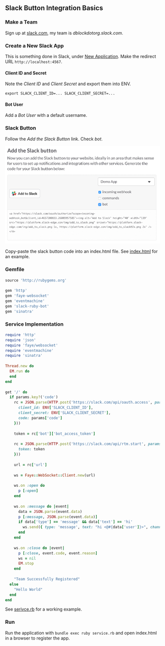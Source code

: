 ## Slack Button Integration Basics

### Make a Team

Sign up at [slack.com](https://slack.com), my team is _dblockdotorg.slack.com_.

### Create a New Slack App

This is something done in Slack, under [New Application](https://api.slack.com/applications/new). Make the redirect URL `http://localhost:4567`.

#### Client ID and Secret

Note the *Client ID* and *Client Secret* and export them into ENV.

```
export SLACK_CLIENT_ID=... SLACK_CLIENT_SECRET=...
```

#### Bot User

Add a *Bot User* with a default username.

### Slack Button

Follow the *Add the Slack Button* link. Check *bot*.

![](screenshots/slack-button.png)

Copy-paste the slack button code into an index.html file. See [index.html](06-index.html) for an example.

### Gemfile

```ruby
source 'http://rubygems.org'

gem 'http'
gem 'faye-websocket'
gem 'eventmachine'
gem 'slack-ruby-bot'
gem 'sinatra'
```

### Service Implementation

```ruby
require 'http'
require 'json'
require 'faye/websocket'
require 'eventmachine'
require 'sinatra'

Thread.new do
  EM.run do
  end
end

get '/' do
  if params.key?('code')
    rc = JSON.parse(HTTP.post('https://slack.com/api/oauth.access', params: {
      client_id: ENV['SLACK_CLIENT_ID'],
      client_secret: ENV['SLACK_CLIENT_SECRET'],
      code: params['code']
    }))

    token = rc['bot']['bot_access_token']

    rc = JSON.parse(HTTP.post('https://slack.com/api/rtm.start', params: {
      token: token
    }))

    url = rc['url']

    ws = Faye::WebSocket::Client.new(url)

    ws.on :open do
      p [:open]
    end

    ws.on :message do |event|
      data = JSON.parse(event.data)
      p [:message, JSON.parse(event.data)]
      if data['type'] == 'message' && data['text'] == 'hi'
        ws.send({ type: 'message', text: "hi <@#{data['user']}>", channel: data['channel'] }.to_json)
      end
    end

    ws.on :close do |event|
      p [:close, event.code, event.reason]
      ws = nil
      EM.stop
    end

    "Team Successfully Registered"
  else
    "Hello World"
  end
end
```

See [serivce.rb](06-service.rb) for a working example.

### Run

Run the application with `bundle exec ruby service.rb` and open index.html in a browser to register the app.


